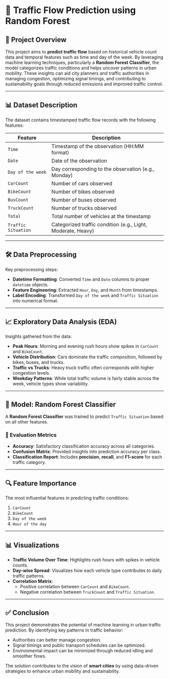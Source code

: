 # 🚦 Traffic Flow Prediction using Random Forest

## 📌 Project Overview

This project aims to **predict traffic flow** based on historical vehicle count data and temporal features such as time and day of the week. By leveraging machine learning techniques, particularly a **Random Forest Classifier**, the model categorizes traffic conditions and helps uncover patterns in urban mobility. These insights can aid city planners and traffic authorities in managing congestion, optimizing signal timings, and contributing to sustainability goals through reduced emissions and improved traffic control.

---

## 📊 Dataset Description

The dataset contains timestamped traffic flow records with the following features:

| Feature            | Description                                               |
|--------------------|-----------------------------------------------------------|
| `Time`             | Timestamp of the observation (HH:MM format)              |
| `Date`             | Date of the observation                                  |
| `Day of the week`  | Day corresponding to the observation (e.g., Monday)       |
| `CarCount`         | Number of cars observed                                   |
| `BikeCount`        | Number of bikes observed                                  |
| `BusCount`         | Number of buses observed                                  |
| `TruckCount`       | Number of trucks observed                                 |
| `Total`            | Total number of vehicles at the timestamp                 |
| `Traffic Situation`| Categorized traffic condition (e.g., Light, Moderate, Heavy) |

---

## 🛠️ Data Preprocessing

Key preprocessing steps:

- **Datetime Formatting**: Converted `Time` and `Date` columns to proper `datetime` objects.
- **Feature Engineering**: Extracted `Hour`, `Day`, and `Month` from timestamps.
- **Label Encoding**: Transformed `Day of the week` and `Traffic Situation` into numerical format.

---

## 📈 Exploratory Data Analysis (EDA)

Insights gathered from the data:

- **Peak Hours**: Morning and evening rush hours show spikes in `CarCount` and `BikeCount`.
- **Vehicle Distribution**: Cars dominate the traffic composition, followed by bikes, buses, and trucks.
- **Traffic vs Trucks**: Heavy truck traffic often corresponds with higher congestion levels.
- **Weekday Patterns**: While total traffic volume is fairly stable across the week, vehicle types show variability.

---

## 🤖 Model: Random Forest Classifier

A **Random Forest Classifier** was trained to predict `Traffic Situation` based on all other features.

### 🎯 Evaluation Metrics

- **Accuracy**: Satisfactory classification accuracy across all categories.
- **Confusion Matrix**: Provided insights into prediction accuracy per class.
- **Classification Report**: Includes **precision**, **recall**, and **F1-score** for each traffic category.

---

## 🔍 Feature Importance

The most influential features in predicting traffic conditions:

1. `CarCount`
2. `BikeCount`
3. `Day of the week`
4. `Hour of the day`

---

## 📊 Visualizations

- **Traffic Volume Over Time**: Highlights rush hours with spikes in vehicle counts.
- **Day-wise Spread**: Visualizes how each vehicle type contributes to daily traffic patterns.
- **Correlation Matrix**: 
  - Positive correlation between `CarCount` and `BikeCount`.
  - Negative correlation between `TruckCount` and `Traffic Situation`.

---

## ✅ Conclusion

This project demonstrates the potential of machine learning in urban traffic prediction. By identifying key patterns in traffic behavior:

- Authorities can better manage congestion.
- Signal timings and public transport schedules can be optimized.
- Environmental impact can be minimized through reduced idling and smoother flows.

The solution contributes to the vision of **smart cities** by using data-driven strategies to enhance urban mobility and sustainability.
